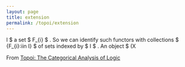 ```yaml
---
layout: page
title: extension
permalink: /topoi/extension
---
```

I $ a set $ F_{i} $ . So we can identify such functors with collections $ {F_{i}:iin I} $ of sets indexed by $ I $ . An object $ (X


From [Topoi: The Categorical Analysis of Logic](https://mathgloss.github.io/MathGloss/topoi.html)